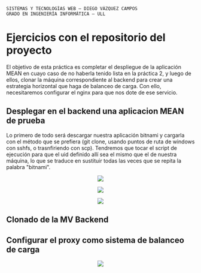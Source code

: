 ```
SISTEMAS Y TECNOLOGÍAS WEB — DIEGO VÁZQUEZ CAMPOS
GRADO EN INGENIERÍA INFORMÁTICA — ULL
```

# Ejercicios con el repositorio del proyecto
El objetivo de esta práctica es completar el despliegue de la aplicación MEAN en cuayo caso de no haberla tenido lista en la práctica 2, y luego de ellos, clonar la máquina correspondiente al backend para crear una estrategia horizontal que haga de balanceo de carga. Con ello, necesitaremos configurar el nginx para que nos dote de ese servicio.
## Desplegar en el backend una aplicacion MEAN de prueba
Lo primero de todo será descargar nuestra aplicación bitnami y cargarla con el método que se prefiera (git clone, usando puntos de ruta de windows con sshfs, o trasnfiriendo con scp). Tendremos que tocar el script de ejecución para que el uid definido allí sea el mismo que el de nuestra máquina, lo que se traduce en sustituir todas las veces que se repita la palabra "bitnami".
<p align="center">
  <img src="https://i.imgur.com/3AzrPWn.png"/>
</p>
<p align="center">
  <img src="https://i.imgur.com/obRxkvt.png"/>
</p>
<p align="center">
  <img src="https://i.imgur.com/5J9l3LL.png"/>
</p>

## Clonado de la MV Backend
## Configurar el proxy como sistema de balanceo de carga

<p align="center">
  <img src="https://i.imgur.com/Y3qilVW.png"/>
</p>
